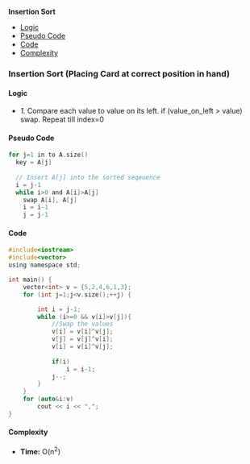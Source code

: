 **Insertion Sort**
- [Logic](#l)
- [Pseudo Code](#pc)
- [Code](#c)
- [Complexity](#co)

### Insertion Sort (Placing Card at correct position in hand)
<a name=l></a>
#### Logic
- _1._ Compare each value to value on its left. if (value_on_left > value) swap. Repeat till index=0

<a name=pc></a>
#### Pseudo Code
```c
for j=1 in to A.size()
  key = A[j]
  
  // Insert A[j] into the sorted seqeuence
  i = j-1
  while i>0 and A[i]>A[j]
    swap A[i], A[j]
    i = i-1
    j = j-1
```
<a name=c></a>
#### Code
```c
#include<iostream>
#include<vector>
using namespace std;

int main() {
    vector<int> v = {5,2,4,6,1,3};
    for (int j=1;j<v.size();++j) {

        int i = j-1;
        while (i>=0 && v[i]>v[j]){
            //Swap the values
            v[i] = v[i]^v[j];
            v[j] = v[j]^v[i];
            v[i] = v[i]^v[j];
            
            if(i)
                i = i-1;
            j--;
        }
    }
    for (auto&i:v)
        cout << i << ",";
}
```
<a name=co></a>
#### Complexity
- **Time:** O(n<sup>2</sup>)
